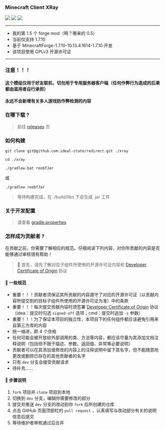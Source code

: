 ### Minecraft Client XRay

[![](https://img.shields.io/badge/JDK-8+-green?logo=Jdk)](https://gradle.org)
[![](https://img.shields.io/badge/Gradle-v8%2E5-g?logo=Gradle)](https://gradle.org)
[![](https://img.shields.io/badge/QQ群-929450805-blue?logo=Tencent%20QQ)](https://qm.qq.com/cgi-bin/qm/qr?k=M8BRtN-w29gUFbp83PHOOoHDmNga4miz&jump_from=webapi)

------------------------------------------------------

* 我的第 1.5 个 forge mod（啊？哪来的 0.5）
* 当前仅支持 1.7.10
* 基于 MinecraftForge-1.7.10-10.13.4.1614-1.7.10 开发
* 该项目使用 GPLv3 开源许可证

------------------------------------------------------

### 注意！！！

#### 这个模组仅用于好友联机，切勿用于专用服务器客户端（任何作弊行为造成的后果都由滥用者自行承担）

#### 永远不会新增有关多人游戏防作弊检测的内容

### 在哪下载 ?

> 前往 [releases](https://github.com/ideal-state/minecraft-forge-xray/releases) 页

### 如何构建

```shell
git clone git@github.com:ideal-state/redirect.git ./xray
```

```shell
cd ./xray
```

```shell
./gradlew.bat reobfJar
```

或

```shell
./gradlew reobfJar
```

> 等待构建完成，在 ./build/libs 下会生成 .jar 工件

### 关于开发配置

> 请查看 [gradle.properties](./gradle.properties)

### 怎样成为贡献者 ?

在贡献之前，你需要了解相应的规范。仔细阅读下列内容，对你所贡献的内容是否能够通过审核很有帮助！

> 🔔 首先，请先了解对应子组件所使用的开源许可证内容和 [Developer Certificate of Origin](https://developercertificate.org)
> 协议

#### 📏 一些规范

* 重要！！！贡献者须保证其所贡献的内容遵守了对应的开源许可证（以贡献内容所提交到的目标子组件所使用的开源许可证为准）中的条款
* 重要！！！每次提交贡献内容时须签署 [Developer Certificate of Origin](https://developercertificate.org)
  协议（idea：提交时勾选 `signed-off` 选项；cmd：提交时追加 `-s` 参数）
* 重要！！！为了保证本项目的独立性，本项目下的任何组件都应该避免引用来自第三方库的内容
* 统一缩进，即 4 个空格
* 任何可能会被开放给外部调用的类、方法等内容，都应该尽量为其添加文档注释说明（包括但不限于描述、参数、返回值、异常等必要说明）
* 贡献者可以在其添加或修改的内容上的注释说明中留下其名字，但不能随意地更改或删除已存在的其他贡献者的名字
* 只有 `dev` 分支会接受贡献请求
* 待补充……

#### 📌 步骤说明

1. `fork` 项目并 `clone` 项目到本地
2. 切换到 `dev` 分支，编辑你需要修改的部分
3. 提交并推送 `dev` 分支的改动到你 `fork` 后所创建的仓库
4. 点击 GitHub 页面顶部栏的 `pull request` ，认真填写与改动部分有关的说明信息后提交
5. 等待维护者审核通过后合并

